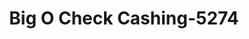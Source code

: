 ---
f_zip-code: 95673
f_state-code: CA
title: Big O Check Cashing-5274
f_phone: 916-991-2071
f_city-only: Rio Linda
f_address: 416 M Street Rio Linda
f_location-unique-id: '5274'
slug: big-o-check-cashing-5274
updated-on: '2024-05-30T13:46:58.046Z'
created-on: '2024-05-30T13:36:59.803Z'
published-on: '2024-05-30T13:54:32.469Z'
f_city-state: cms/city/rio-linda-ca.md
f_company: cms/company/big-o-check-cashing.md
f_state: cms/state/california.md
layout: '[payday-loan].html'
tags: payday-loan
---